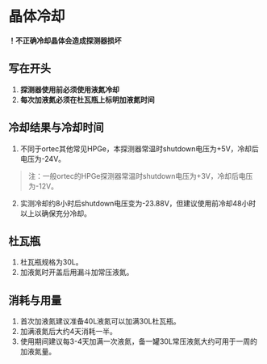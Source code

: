 # 晶体冷却
**！不正确冷却晶体会造成探测器损坏**
## 写在开头
1. **探测器使用前必须使用液氮冷却**
2. **每次加液氮必须在杜瓦瓶上标明加液氮时间**
## 冷却结果与冷却时间
1. 不同于ortec其他常见HPGe，本探测器常温时shutdown电压为+5V，冷却后电压为-24V。
>注：一般ortec的HPGe探测器常温时shutdown电压为+3V，冷却后电压为-12V。
2. 实测冷却约8小时后shutdown电压变为-23.88V，但建议使用前冷却48小时以上以确保充分冷却。
## 杜瓦瓶
1. 杜瓦瓶规格为30L。
2. 加液氮时开盖后用漏斗加常压液氮。
## 消耗与用量
1. 首次加液氮建议准备40L液氮可以加满30L杜瓦瓶。
2. 加满液氮后大约4天消耗一半。
3. 使用期间建议每3-4天加满一次液氮，备一罐30L常压液氮大约可用于一周的加液氮量。
